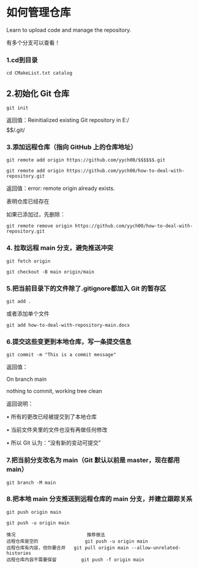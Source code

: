 # 如何管理仓库
Learn to upload code and manage the repository.

有多个分支可以查看！

### 1.cd到目录
    cd CMakeList.txt catalog

## 2.初始化 Git 仓库
    git init
返回值：Reinitialized existing Git repository in E:/$$$$$$/.git/
  
### 3.添加远程仓库（指向 GitHub 上的仓库地址）
    git remote add origin https://github.com/yych00/$$$$$$.git
    
    git remote add origin https://github.com/yych00/how-to-deal-with-repository.git
返回值：error: remote origin already exists. 

表明仓库已经存在

如果已添加过，先删除：

    git remote remove origin https://github.com/yych00/how-to-deal-with-repository.git

### 4. 拉取远程 main 分支，避免推送冲突
    git fetch origin
    
    git checkout -B main origin/main

### 5.把当前目录下的文件除了.gitignore都加入 Git 的暂存区
    git add .
或者添加单个文件

    git add how-to-deal-with-repository-main.docx
    
### 6.提交这些变更到本地仓库，写一条提交信息
    git commit -m "This is a commit message"
返回值：

On branch main

nothing to commit, working tree clean

返回说明：

•  所有的更改已经被提交到了本地仓库

•  当前文件夹里的文件也没有再做任何修改

•  所以 Git 认为：“没有新的变动可提交”

### 7.把当前分支改名为 main（Git 默认以前是 master，现在都用 main）
    git branch -M main

### 8.把本地 main 分支推送到远程仓库的 main 分支，并建立跟踪关系
    git push origin main

    git push -u origin main

    情况	                        推荐做法
    远程仓库是空的	                git push -u origin main
    远程仓库有内容，但你要合并	git pull origin main --allow-unrelated-histories
    远程仓库内容不需要保留	        git push -f origin main



